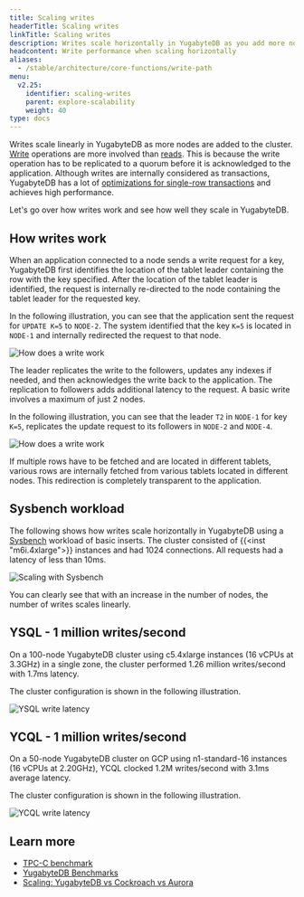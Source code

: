 ```yaml
---
title: Scaling writes
headerTitle: Scaling writes
linkTitle: Scaling writes
description: Writes scale horizontally in YugabyteDB as you add more nodes
headcontent: Write performance when scaling horizontally
aliases:
  - /stable/architecture/core-functions/write-path
menu:
  v2.25:
    identifier: scaling-writes
    parent: explore-scalability
    weight: 40
type: docs
---
```


Writes scale linearly in YugabyteDB as more nodes are added to the cluster. [Write](../../../architecture/transactions/single-row-transactions/) operations are more involved than [reads](../scaling-reads). This is because the write operation has to be replicated to a quorum before it is acknowledged to the application. Although writes are internally considered as transactions, YugabyteDB has a lot of [optimizations for single-row transactions](../../../architecture/transactions/single-row-transactions) and achieves high performance.

Let's go over how writes work and see how well they scale in YugabyteDB.

## How writes work

When an application connected to a node sends a write request for a key, YugabyteDB first identifies the location of the tablet leader containing the row with the key specified. After the location of the tablet leader is identified, the request is internally re-directed to the node containing the tablet leader for the requested key.

In the following illustration, you can see that the application sent the request for `UPDATE K=5` to `NODE-2`. The system identified that the key `K=5` is located in `NODE-1` and internally redirected the request to that node.

![How does a write work](/images/explore/scalability/scaling-write-working.png)

The leader replicates the write to the followers, updates any indexes if needed, and then acknowledges the write back to the application. The replication to followers adds additional latency to the request. A basic write involves a maximum of just 2 nodes.

In the following illustration, you can see that the leader `T2` in `NODE-1` for key `K=5`, replicates the update request to its followers in `NODE-2` and `NODE-4`.

![How does a write work](/images/explore/scalability/scaling-write-multiple-fetches.png)

If multiple rows have to be fetched and are located in different tablets, various rows are internally fetched from various tablets located in different nodes. This redirection is completely transparent to the application.

## Sysbench workload

The following shows how writes scale horizontally in YugabyteDB using a [Sysbench](../../../benchmark/sysbench-ysql/) workload of basic inserts. The cluster consisted of {{<inst "m6i.4xlarge">}} instances and had 1024 connections. All requests had a latency of less than 10ms.

![Scaling with Sysbench](/images/explore/scalability/scaling-writes-sysbench.png)

You can clearly see that with an increase in the number of nodes, the number of writes scales linearly.

## YSQL - 1 million writes/second

On a 100-node YugabyteDB cluster using c5.4xlarge instances (16 vCPUs at 3.3GHz) in a single zone, the cluster performed 1.26 million writes/second with 1.7ms latency.

The cluster configuration is shown in the following illustration.

![YSQL write latency](https://www.yugabyte.com/wp-content/uploads/2019/09/yugabyte-db-vs-aws-aurora-cockroachdb-benchmarks-5.png)

## YCQL - 1 million writes/second

On a 50-node YugabyteDB cluster on GCP using n1-standard-16 instances (16 vCPUs at 2.20GHz), YCQL clocked 1.2M writes/second with 3.1ms average latency.

The cluster configuration is shown in the following illustration.

![YCQL write latency](/images/explore/scalability/ycql_1million_writes.png)

## Learn more

- [TPC-C benchmark](../../../benchmark/tpcc/)
- [YugabyteDB Benchmarks](../../../benchmark)
- [Scaling: YugabyteDB vs Cockroach vs Aurora](https://www.yugabyte.com/blog/yugabytedb-vs-cockroachdb-vs-aurora/)
